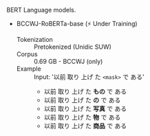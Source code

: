 BERT Language models.

<ul>
  <li>BCCWJ-RoBERTa-base (⚡ Under Training)
    <dl>
      <dt>Tokenization</dt>
      <dd>Pretokenized (Unidic SUW)</dd>
      <dt>Corpus</dt>
      <dd>0.69 GB - BCCWJ (only)</dd>
      <dt>Example</dt>
      <dd> Input: '以前 取り 上げ た <code>&lt;mask&gt;</code> で ある'
        <ul><li>以前 取り 上げ た <strong>もの</strong> で ある</li>
          <li>以前 取り 上げ た <strong>の</strong> で ある
          <li>以前 取り 上げ た <strong>写真</strong> で ある</li>
          <li>以前 取り 上げ た <strong>物</strong> で ある</li>
          <li>以前 取り 上げ た <strong>商品</strong> で ある</li>
    </dl>
  </li>
 </ul>
